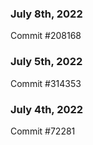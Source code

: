 ### July 8th, 2022

Commit #208168

### July 5th, 2022

Commit #314353


### July 4th, 2022

Commit #72281
